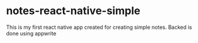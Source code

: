 # notes-react-native-simple
This is my first react native app created for creating simple notes. Backed is done using appwrite
